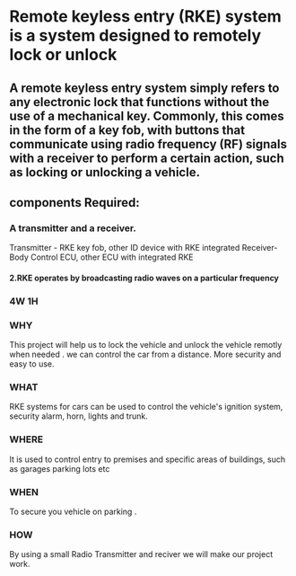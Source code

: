 # Remote keyless entry (RKE) system is a system designed to remotely lock or unlock
## A remote keyless entry system simply refers to any electronic lock that functions without the use of a mechanical key. Commonly, this comes in the form of a key fob, with buttons that communicate using radio frequency (RF) signals with a receiver to perform a certain action, such as locking or unlocking a vehicle.
## components Required:
### A transmitter and a receiver.
Transmitter - RKE key fob, other ID device with RKE integrated Receiver-Body Control ECU, other ECU with integrated RKE
#### 2.RKE operates by broadcasting radio waves on a particular frequency

### 4W 1H


### WHY
This project will help us to lock the vehicle and unlock the vehicle remotly when needed .
 we can control the car from a distance. More security and easy to use. 


### WHAT
 RKE systems for cars can be used to control the vehicle's ignition system, security alarm, horn, lights and trunk.


### WHERE
It is used to control entry to premises and specific areas of buildings, such as garages parking lots etc
 
### WHEN

To secure you vehicle on parking .    

### HOW
By using a small Radio Transmitter and reciver we will make our project work.







